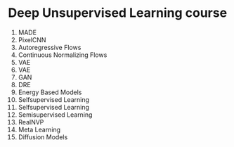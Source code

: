 # Deep Unsupervised Learning course

1. MADE
2. PixelCNN
3. Autoregressive Flows
4. Continuous Normalizing Flows
5. VAE
6. VAE
7. GAN
8. DRE
9. Energy Based Models
10. Selfsupervised Learning
11. Selfsupervised Learning
12. Semisupervised Learning
13. RealNVP
14. Meta Learning
15. Diffusion Models
